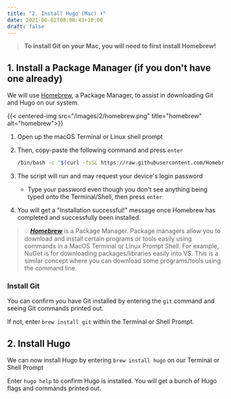 ```yaml
---
title: "2. Install Hugo (Mac) ⬇"
date: 2021-06-02T08:08:43+10:00
draft: false
---
```


> **To install Git on your Mac, you will need to first install Homebrew!**

## 1. Install a Package Manager (if you don't have one already)

We will use [Homebrew](https://brew.sh/), a Package Manager, to assist in downloading Git and Hugo on our system.

{{< centered-img src="/images/2/homebrew.png" title="homebrew" alt="homebrew">}}

1. Open up the macOS Terminal or Linux shell prompt
2. Then, copy-paste the following command and press `enter`

    ```bash
    /bin/bash -c "$(curl -fsSL https://raw.githubusercontent.com/Homebrew/install/HEAD/install.sh)"
    ```

3. The script will run and may request your device's login password
    - Type your password even though you don't see anything being typed onto the Terminal/Shell, then press `enter`
4. You will get a "Installation successful!" message once Homebrew has completed and successfully been installed.

> 💡 ***[Homebrew](https://brew.sh/)*** is a Package Manager. Package managers allow you to download and install certain programs or tools easily using commands in a MacOS Terminal or Linux Prompt Shell. For example, NuGet is for downloading packages/libraries easily into VS. This is a similar concept where you can download some programs/tools using the command line.

### Install Git

You can confirm you have Git installed by entering the `git` command and seeing Git commands printed out.

If not, enter `brew install git` within the Terminal or Shell Prompt.

## 2. Install Hugo

We can now install Hugo by entering `brew install hugo` on our Terminal or Shell Prompt

Enter `hugo help` to confirm Hugo is installed. You will get a bunch of Hugo flags and commands printed out.